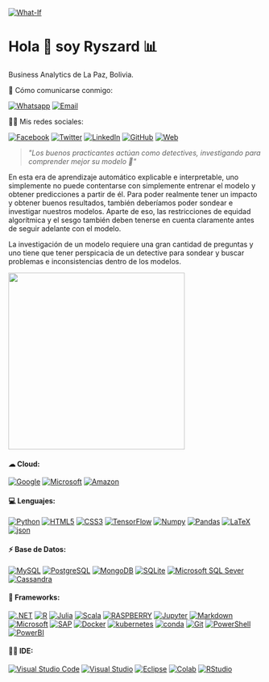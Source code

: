 [![What-If](https://raw.githubusercontent.com/Ryszardfc/What-If/main/Cabecera__.png)]()

<h1 align='left'>
  Hola 👋 soy Ryszard 📊 
</h1>

<p align='left'>
  Business Analytics de La Paz, Bolivia.
</p>

<p align='left'>
  👨‍ Cómo comunicarse conmigo:
</p>

[![Whatsapp](https://img.shields.io/badge/WhatsApp-25D366?style=for-the-badge&logo=whatsapp&logoColor=white)](https://api.whatsapp.com/send?phone=59176713672)
[![Email](https://img.shields.io/badge/Microsoft_Outlook-0078D4?style=for-the-badge&logo=outlook&logoColor=white)](mailto:info@businessanalytics.solutions)

<p align='left'>
  👨👩 Mis redes sociales:
</p>

[![Facebook](https://img.shields.io/badge/Facebook-1877F2?style=for-the-badge&logo=facebook&logoColor=white)](https://www.facebook.com/ryszardfrank)
[![Twitter](https://img.shields.io/badge/Twitter-1DA1F2?style=for-the-badge&logo=twitter&logoColor=white)](https://twitter.com/DataAnalyticsRy)
[![LinkedIn](https://img.shields.io/badge/LinkedIn-0077B5?style=for-the-badge&logo=linkedin&logoColor=white)](https://www.linkedin.com/in/dataanalyticsry/)
[![GitHub](https://img.shields.io/badge/GitHub-100000?style=for-the-badge&logo=github&logoColor=white)](https://ryszardfc.github.io/What-If/)
[![Web](https://img.shields.io/badge/Website-39477F?style=for-the-badge&logo=realm&logoColor=white)](https://linktr.ee/Ryszard.Frank)

> _"Los buenos practicantes actúan como detectives, investigando para comprender mejor su modelo 💬"_

En esta era de aprendizaje automático explicable e interpretable, uno simplemente no puede contentarse con simplemente entrenar el modelo y obtener predicciones a partir de él. Para poder realmente tener un impacto y obtener buenos resultados, también deberíamos poder sondear e investigar nuestros modelos. Aparte de eso, las restricciones de equidad algorítmica y el sesgo también deben tenerse en cuenta claramente antes de seguir adelante con el modelo.

La investigación de un modelo requiere una gran cantidad de preguntas y uno tiene que tener perspicacia de un detective para sondear y buscar problemas e inconsistencias dentro de los modelos.

<p align='left'>
  <a href="#"><img src="https://github-readme-stats.vercel.app/api?username=ryszardfc&show_icons=true&count_private=true&theme=default" width="350"></a>
</p>


#### ☁ Cloud:
[![Google](https://img.shields.io/badge/Google_Cloud-4285F4?style=for-the-badge&logo=google-cloud&logoColor=white)]()
[![Microsoft](https://img.shields.io/badge/microsoft%20azure-0089D6?style=for-the-badge&logo=microsoft-azure&logoColor=white)]()
[![Amazon](https://img.shields.io/badge/Amazon_AWS-232F3E?style=for-the-badge&logo=amazon-aws&logoColor=white)]()

#### 💻 Lenguajes:
[![Python](https://img.shields.io/badge/Python-3776AB?style=for-the-badge&logo=python&logoColor=white)]()
[![HTML5](https://img.shields.io/badge/HTML5-E34F26?style=for-the-badge&logo=html5&logoColor=white)]()
[![CSS3](https://img.shields.io/badge/CSS3-1572B6?style=for-the-badge&logo=css3&logoColor=white)]()
[![TensorFlow](https://img.shields.io/badge/TensorFlow-FF6F00?style=for-the-badge&logo=TensorFlow&logoColor=white)]()
[![Numpy](https://img.shields.io/badge/Numpy-777BB4?style=for-the-badge&logo=numpy&logoColor=white)]()
[![Pandas](https://img.shields.io/badge/Pandas-2C2D72?style=for-the-badge&logo=pandas&logoColor=white)]()
[![LaTeX](https://img.shields.io/badge/LaTeX-47A141?style=for-the-badge&logo=LaTeX&logoColor=white)]()
[![json](https://img.shields.io/badge/json-5E5C5C?style=for-the-badge&logo=json&logoColor=white)]()

#### ⚡ Base de Datos:
[![MySQL](https://img.shields.io/badge/MySQL-00000F?style=for-the-badge&logo=mysql&logoColor=white)]()
[![PostgreSQL](https://img.shields.io/badge/PostgreSQL-316192?style=for-the-badge&logo=postgresql&logoColor=white)]()
[![MongoDB](https://img.shields.io/badge/MongoDB-4EA94B?style=for-the-badge&logo=mongodb&logoColor=white)]()
[![SQLite](https://img.shields.io/badge/SQLite-07405E?style=for-the-badge&logo=sqlite&logoColor=white)]()
[![Microsoft SQL Sever](https://img.shields.io/badge/Microsoft%20SQL%20Sever-CC2927?style=for-the-badge&logo=microsoft%20sql%20server&logoColor=white)]()
[![Cassandra](https://img.shields.io/badge/Cassandra-1287B1?style=for-the-badge&logo=apache%20cassandra&logoColor=white)]()

#### 🚀 Frameworks:
[![.NET](https://img.shields.io/badge/.NET-512BD4?style=for-the-badge&logo=dotnet&logoColor=white)]()
[![R](https://img.shields.io/badge/R-276DC3?style=for-the-badge&logo=r&logoColor=white)]()
[![Julia](https://img.shields.io/badge/Julia-9558B2?style=for-the-badge&logo=julia&logoColor=white)]()
[![Scala](https://img.shields.io/badge/Scala-DC322F?style=for-the-badge&logo=scala&logoColor=white)]()
[![RASPBERRY](https://img.shields.io/badge/RASPBERRY%20PI-C51A4A.svg?&style=for-the-badge&logo=raspberry%20pi&logoColor=white)]()
[![Jupyter](https://img.shields.io/badge/Jupyter-F37626.svg?&style=for-the-badge&logo=Jupyter&logoColor=white)]()
[![Markdown](https://img.shields.io/badge/Markdown-000000?style=for-the-badge&logo=markdown&logoColor=white)]()
[![Microsoft](https://img.shields.io/badge/Microsoft-666666?style=for-the-badge&logo=microsoft&logoColor=white)]()
[![SAP](https://img.shields.io/badge/SAP-0FAAFF?style=for-the-badge&logo=sap&logoColor=white)]()
[![Docker](https://img.shields.io/badge/Docker-2CA5E0?style=for-the-badge&logo=docker&logoColor=white)]()
[![kubernetes](https://img.shields.io/badge/kubernetes-326ce5.svg?&style=for-the-badge&logo=kubernetes&logoColor=white)]()
[![conda](https://img.shields.io/badge/conda-342B029.svg?&style=for-the-badge&logo=anaconda&logoColor=white)]()
[![Git](https://img.shields.io/badge/Git-F05032?style=for-the-badge&logo=git&logoColor=white)]()
[![PowerShell](https://img.shields.io/badge/PowerShell-5391FE?style=for-the-badge&logo=PowerShell&logoColor=white)]()
[![PowerBI](https://img.shields.io/badge/PowerBI-F2C811?style=for-the-badge&logo=Power%20BI&logoColor=white)]()

#### 👩‍💻 IDE:
[![Visual Studio Code](https://img.shields.io/badge/Visual_Studio_Code-0078D4?style=for-the-badge&logo=visual%20studio%20code&logoColor=white)]()
[![Visual Studio](https://img.shields.io/badge/Visual_Studio-5C2D91?style=for-the-badge&logo=visual%20studio&logoColor=white)]()
[![Eclipse](https://img.shields.io/badge/Eclipse-2C2255?style=for-the-badge&logo=eclipse&logoColor=white)]()
[![Colab](https://img.shields.io/badge/Colab-F9AB00?style=for-the-badge&logo=googlecolab&color=525252)]()
[![RStudio](https://img.shields.io/badge/RStudio-75AADB?style=for-the-badge&logo=RStudio&logoColor=white)]()

<!--
**Ryszardfc/ryszardfc** is a ✨ _special_ ✨ repository because its `README.md` (this file) appears on your GitHub profile.

Here are some ideas to get you started:

- 🔭 I’m currently working on ...
- 🌱 I’m currently learning ...
- 👯 I’m looking to collaborate on ...
- 🤔 I’m looking for help with ...
- 💬 Ask me about ...
- 📫 How to reach me: ...
- 😄 Pronouns: ...
- ⚡ Fun fact: ...
-->
